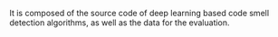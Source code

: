 
It is composed of the source code of deep learning based code smell detection algorithms, as well as the data for the evaluation. 
